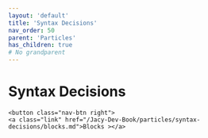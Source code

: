 ```yaml
---
layout: 'default'
title: 'Syntax Decisions'
nav_order: 50
parent: 'Particles'
has_children: true
# No grandparent
---
```


# Syntax Decisions
<div class="nav-btn-block">
    
    <button class="nav-btn right">
    <a class="link" href="/Jacy-Dev-Book/particles/syntax-decisions/blocks.md">Blocks ></a>
</button>

</div>
